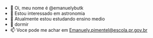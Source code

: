 - 👋 Oi, meu nome é @emanuelybutk
- 👀 Estou interessado em astronomia
- 🌱 Atualmente estou estudando ensino medio
- 💞️ dormir
- 📫 Voce pode me achar em Emanuely.pimentel@escola.pr.gov.br
